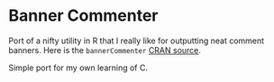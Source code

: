 # Banner Commenter
Port of a nifty utility in R that I really like for outputting neat comment banners. Here  is the `bannerCommenter` [CRAN source](https://cran.r-project.org/web/packages/bannerCommenter/).

Simple port for my own learning of C.

